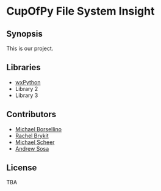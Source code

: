 CupOfPy File System Insight
======


## Synopsis
This is our project. 

## Libraries
* [wxPython](http://www.wxpython.org)
* Library 2
* Library 3

## Contributors
* [Michael Borsellino](#)
* [Rachel Brykit](#)
* [Michael Scheer](http://www.michaelscheer.com)
* [Andrew Sosa](#)

## License
TBA
